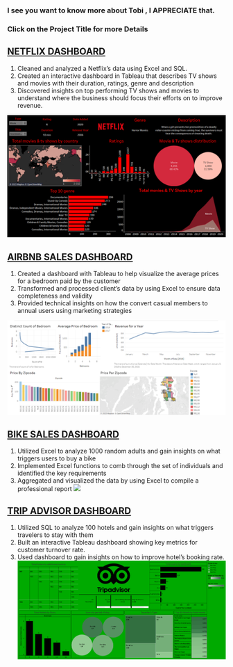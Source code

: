 ### I see you want to know more about Tobi , I APPRECIATE that.
### Click on the Project Title for more Details

## [NETFLIX DASHBOARD](https://public.tableau.com/app/profile/oluwatobi.akioye/viz/NetflixDashboard_16817672888930/Dashboard1)
1.	Cleaned and analyzed a Netflix’s data using Excel and SQL.
2. 	Created an interactive dashboard in Tableau that describes TV shows and movies with their duration, ratings, genre and description
3. 	Discovered insights on top performing TV shows and movies to understand where the business should focus their efforts on to improve revenue.


![](iamges/netfliximage.png)

## [AIRBNB SALES DASHBOARD](https://public.tableau.com/app/profile/oluwatobi.akioye/viz/AirBnBFullProject_16811634421610/Dashboard1) 	
1.	Created a dashboard with Tableau to help visualize the average prices for a bedroom paid by the customer 
2.	Transformed and processed client’s data by using Excel to ensure data completeness and validity
3.	Provided technical insights on how the convert casual members to annual users using marketing strategies

![](iamges/airbnb%20img.PNG)

## [BIKE SALES DASHBOARD](https://github.com/TobiAkioye/BIKE-SALES-DASHBOARD-)
1. Utilized Excel to analyze 1000 random adults and gain insights on what triggers users to buy a bike
2. Implemented Excel functions to comb through the set of individuals and identified the key requirements 
3. Aggregated and visualized the data by using Excel to compile a professional report
![](image/bike%20dashboard.JPG)

## [TRIP ADVISOR DASHBOARD](https://public.tableau.com/app/profile/oluwatobi.akioye/viz/TripAdvisor2_0/Dashboard1)
1. Utilized SQL to analyze 100 hotels and gain insights on what triggers travelers to stay with them
2. Built an interactive Tableau dashboard showing key metrics for customer turnover rate.
3. Used dashboard to gain insights on how to improve hotel’s booking rate. 
![](iamges/trip%20advisor.png)
